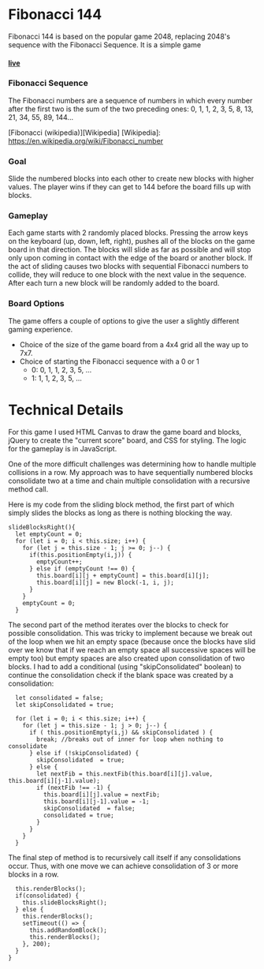 # Fibonacci 144

Fibonacci 144 is based on the popular game 2048, replacing 2048's sequence with the Fibonacci Sequence. It is a simple game
#### [live][live]
[live]: https://delisauce.github.io/Fibonacci_144/



### Fibonacci Sequence
The Fibonacci numbers are a sequence of numbers in which every number after the first two is the sum of the two preceding ones:
0, 1, 1, 2, 3, 5, 8, 13, 21, 34, 55, 89, 144...

[Fibonacci (wikipedia)][Wikipedia]
[Wikipedia]: https://en.wikipedia.org/wiki/Fibonacci_number

### Goal
Slide the numbered blocks into each other to create new blocks with higher values. The player wins if they can get to 144 before the board fills up with blocks.

### Gameplay
Each game starts with 2 randomly placed blocks. Pressing the arrow keys on the keyboard (up, down, left, right), pushes all of the blocks on the game board in that direction. The blocks will slide as far as possible and will stop only upon coming in contact with the edge of the board or another block. If the act of sliding causes two blocks with sequential Fibonacci numbers to collide, they will reduce to one block with the next value in the sequence. After each turn a new block will be randomly added to the board.

### Board Options
The game offers a couple of options to give the user a slightly different gaming experience.
* Choice of the size of the game board from a 4x4 grid all the way up to 7x7.
* Choice of starting the Fibonacci sequence with a 0 or 1
  * 0: 0, 1, 1, 2, 3, 5, ...
  * 1: 1, 1, 2, 3, 5, ...

# Technical Details
For this game I used HTML Canvas to draw the game board and blocks, jQuery to create the "current score" board, and CSS for styling. The logic for the gameplay is in JavaScript.

One of the more difficult challenges was determining how to handle multiple collisions in a row. My approach was to have sequentially numbered blocks consolidate two at a time and chain multiple consolidation with a recursive method call.

Here is my code from the sliding block method, the first part of which simply slides the blocks as long as there is nothing blocking the way.


    slideBlocksRight(){
      let emptyCount = 0;
      for (let i = 0; i < this.size; i++) {
        for (let j = this.size - 1; j >= 0; j--) {
          if(this.positionEmpty(i,j)) {
            emptyCount++;
          } else if (emptyCount !== 0) {
            this.board[i][j + emptyCount] = this.board[i][j];
            this.board[i][j] = new Block(-1, i, j);
          }
        }
        emptyCount = 0;
      }

The second part of the method iterates over the blocks to check for possible consolidation. This was tricky to implement because we break out of the loop when we hit an empty space (because once the blocks have slid over we know that if we reach an empty space all successive spaces will be empty too) but empty spaces are also created upon consolidation of two blocks. I had to add a conditional (using "skipConsolidated" boolean) to continue the consolidation check if the blank space was created by a consolidation:

      let consolidated = false;
      let skipConsolidated = true;

      for (let i = 0; i < this.size; i++) {
        for (let j = this.size - 1; j > 0; j--) {
          if ( this.positionEmpty(i,j) && skipConsolidated ) {
            break; //breaks out of inner for loop when nothing to consolidate
          } else if (!skipConsolidated) {
            skipConsolidated  = true;
          } else {
            let nextFib = this.nextFib(this.board[i][j].value, this.board[i][j-1].value);
            if (nextFib !== -1) {
              this.board[i][j].value = nextFib;
              this.board[i][j-1].value = -1;
              skipConsolidated  = false;
              consolidated = true;
            }
          }
        }
      }

The final step of method is to recursively call itself if any consolidations occur. Thus, with one move we can achieve consolidation of 3 or more blocks in a row.

      this.renderBlocks();
      if(consolidated) {
        this.slideBlocksRight();
      } else {
        this.renderBlocks();
        setTimeout(() => {
          this.addRandomBlock();
          this.renderBlocks();
        }, 200);
      }
    }
